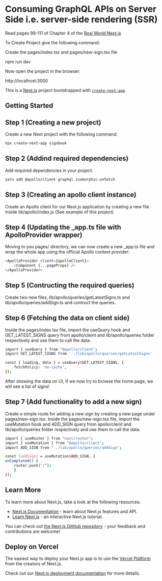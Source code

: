 # Consuming GraphQL APIs on Server Side i.e. server-side rendering (SSR)

Read pages 99-111 of Chapter 4 of the [Real World Next.js](https://www.packtpub.com/product/real-world-next-js/9781801073493)

To Create Project give the following command:

Create the pages/index.tsx and pages/new-sign.tsx file

npm run dev

Now open the project in the browser:

http://localhost:3000



This is a [Next.js](https://nextjs.org/) project bootstrapped with [`create-next-app`](https://github.com/vercel/next.js/tree/canary/packages/create-next-app).

## Getting Started


## Step 1 (Creating a new project)
Create a new Next project with the following command. 
```bash
npx create-next-app signbook
```

## Step 2 (Addind required dependencies)
Add required dependencies in your project. 
```bash
yarn add @apollo/client graphql isomorphic-unfetch
```

## Step 3 (Creating an apollo client instance)
Create an Apollo client for our Next.js application by creating a new file inside lib/apollo/index.js (See example of this project)

## Step 4 (Updating the _app.ts file with ApolloProvider wrapper)
Moving to you pages/ directory, we can now create a new _app.ts file and wrap the whole app using the official Apollo context provider:
```bash
<ApolloProvider client={apolloClient}>
    <Component {...pageProps} />
</ApolloProvider>
```

## Step 5 (Contructing the required queries)
Create two new files, lib/apollo/queries/getLatestSigns.ts and lib/apollo/queries/addSign.ts and contruct the queries. 

## Step 6 (Fetching the data on client side)
Inside the pages/index.tsx file, import the useQuery hook and GET_LATEST_SIGNS query from apollo/cleint and lib/apollo/queries folder respectively and use them to call the data.   

```bash
import { useQuery } from "@apollo/client";
import GET_LATEST_SIGNS from '../lib/apollo/queries/getLatestSigns'

const { loading, data } = useQuery(GET_LATEST_SIGNS, {
    fetchPolicy: 'no-cache',
});

```
After showing the data on UI, If we now try to browse the home page, we will see a list of signs!

## Step 7 (Add functionality to add a new sign)
Create a simple route for adding a new sign by creating a new page under pages/new-sign.tsx.
Inside the pages/new-sign.tsx file, import the useMutation hook and ADD_SIGN query from apollo/cleint and lib/apollo/queries folder respectively and use them to call the data. 

```bash
import { useRouter } from "next/router";
import { useMutation } from "@apollo/client";
import ADD_SIGN from "../lib/apollo/queries/addSign";

const [addSign] = useMutation(ADD_SIGN, {
onCompleted() {
    router.push("/");
    }
});
```


## Learn More

To learn more about Next.js, take a look at the following resources:

- [Next.js Documentation](https://nextjs.org/docs) - learn about Next.js features and API.
- [Learn Next.js](https://nextjs.org/learn) - an interactive Next.js tutorial.

You can check out [the Next.js GitHub repository](https://github.com/vercel/next.js/) - your feedback and contributions are welcome!

## Deploy on Vercel

The easiest way to deploy your Next.js app is to use the [Vercel Platform](https://vercel.com/new?utm_medium=default-template&filter=next.js&utm_source=create-next-app&utm_campaign=create-next-app-readme) from the creators of Next.js.

Check out our [Next.js deployment documentation](https://nextjs.org/docs/deployment) for more details.
